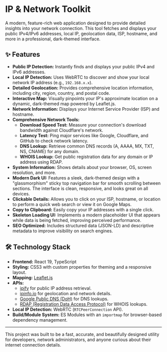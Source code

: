 # IP & Network Toolkit

A modern, feature-rich web application designed to provide detailed insights into your network connection. This tool fetches and displays your public IPv4/IPv6 addresses, local IP, geolocation data, ISP, hostname, and more in a professional, dark-themed interface.

## ✨ Features

*   **Public IP Detection:** Instantly finds and displays your public IPv4 and IPv6 addresses.
*   **Local IP Detection:** Uses WebRTC to discover and show your local network IP address (e.g., `192.168.x.x`).
*   **Detailed Geolocation:** Provides comprehensive location information, including city, region, country, and postal code.
*   **Interactive Map:** Visually pinpoints your IP's approximate location on a dynamic, dark-themed map powered by Leaflet.js.
*   **Network Information:** Displays your Internet Service Provider (ISP) and hostname.
*   **Comprehensive Network Tools:**
    *   **Download Speed Test:** Measure your connection's download bandwidth against Cloudflare's network.
    *   **Latency Test:** Ping major services like Google, Cloudflare, and GitHub to check network latency.
    *   **DNS Lookup:** Retrieve common DNS records (A, AAAA, MX, TXT, NS, CNAME) for any domain.
    *   **WHOIS Lookup:** Get public registration data for any domain or IP address using RDAP.
*   **System Information:** Shows details about your browser, OS, screen resolution, and more.
*   **Modern Dark UI:** Features a sleek, dark-themed design with a "glassmorphism" sticky top navigation bar for smooth scrolling between sections. The interface is clean, responsive, and looks great on all devices.
*   **Clickable Details:** Allows you to click on your ISP, hostname, or location to perform a quick web search or view it on Google Maps.
*   **Copy to Clipboard:** Easily copy your IP addresses with a single click.
*   **Skeleton Loading UI:** Implements a modern placeholder UI that appears while data is being fetched, improving perceived performance.
*   **SEO Optimized:** Includes structured data (JSON-LD) and descriptive metadata to improve visibility on search engines.

## 🛠️ Technology Stack

*   **Frontend:** React 19, TypeScript
*   **Styling:** CSS3 with custom properties for theming and a responsive layout.
*   **Mapping:** [Leaflet.js](https://leafletjs.com/)
*   **APIs:**
    *   [ipify](https://www.ipify.org/) for public IP address retrieval.
    *   [ipinfo.io](https://ipinfo.io/) for geolocation and network details.
    *   [Google Public DNS (DoH)](https://developers.google.com/speed/public-dns/docs/doh) for DNS lookups.
    *   [RDAP (Registration Data Access Protocol)](https://www.icann.org/rdap) for WHOIS lookups.
*   **Local IP Detection:** WebRTC (`RTCPeerConnection` API).
*   **Build/Module System:** ES Modules with an `importmap` for browser-based dependency management.

---

This project was built to be a fast, accurate, and beautifully designed utility for developers, network administrators, and anyone curious about their internet connection details.